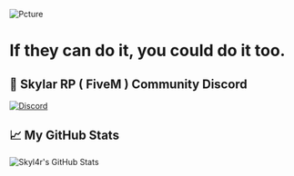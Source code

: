 [discord]: https://discord.gg/ZzfnS32sgs

![Pcture](https://i.pinimg.com/originals/9f/5f/bf/9f5fbf9e4aa1232c88f2cc4c88a6937b.gif)

# If they can do it, you could do it too.

## &#x1f4c2; Skylar RP ( FiveM ) Community Discord
[![Discord](https://img.shields.io/discord/799230234628849674?label=Skylar%20RP&style=for-the-badge)][discord]

## &#x1f4c8; My GitHub Stats

![Skyl4r's GitHub Stats](https://github-readme-stats.vercel.app/api?username=Skyl4r&hide=contribs,prs&show_icons=true&theme=dark)
